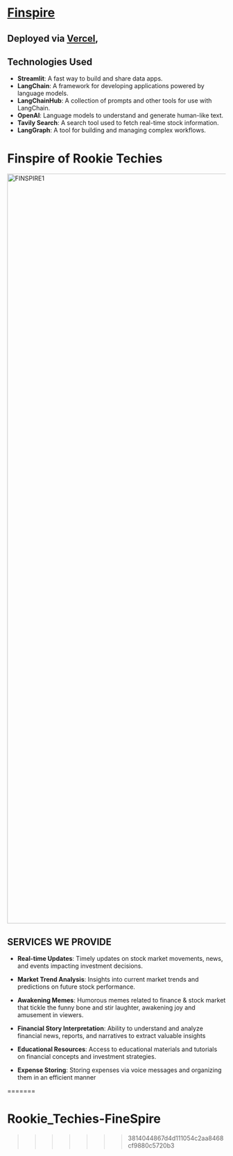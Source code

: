 
# [Finspire](https://rookietechies-finspire.vercel.app/)
## Deployed via [Vercel](https://vercel.com/), 

## Technologies Used

- **Streamlit**: A fast way to build and share data apps.
- **LangChain**: A framework for developing applications powered by language models.
- **LangChainHub**: A collection of prompts and other tools for use with LangChain.
- **OpenAI**: Language models to understand and generate human-like text.
- **Tavily Search**: A search tool used to fetch real-time stock information.
- **LangGraph**: A tool for building and managing complex workflows.


# Finspire of Rookie Techies

<img width="1728" alt="FINSPIRE1" src="https://github.com/RookieTechies-FinWise/.github/assets/122113456/3ae78426-efc8-4658-a80c-4c2e074c77f4">

## SERVICES WE PROVIDE

- **Real-time Updates**: Timely updates on stock market movements, news, and events impacting investment decisions.

- **Market Trend Analysis**: Insights into current market trends and predictions on future stock performance.
- **Awakening Memes**: Humorous memes related to finance & stock market that tickle the funny bone and stir laughter, awakening joy and amusement in viewers.
- **Financial Story Interpretation**: Ability to understand and analyze financial news, reports, and narratives to extract valuable insights
- **Educational Resources**: Access to educational materials and tutorials on financial concepts and investment strategies.
- **Expense Storing**: Storing expenses via voice messages and organizing them in an efficient manner

=======
# Rookie_Techies-FineSpire
>>>>>>> 3814044867d4d111054c2aa8468cf9880c5720b3
